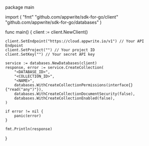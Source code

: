 package main

import (
    "fmt"
    "github.com/appwrite/sdk-for-go/client"
    "github.com/appwrite/sdk-for-go/databases"
)

func main() {
    client := client.NewClient()

    client.SetEndpoint("https://cloud.appwrite.io/v1") // Your API Endpoint
    client.SetProject("") // Your project ID
    client.SetKey("") // Your secret API key

    service := databases.NewDatabases(client)
    response, error := service.CreateCollection(
        "<DATABASE_ID>",
        "<COLLECTION_ID>",
        "<NAME>",
        databases.WithCreateCollectionPermissions(interface{}{"read("any")"}),
        databases.WithCreateCollectionDocumentSecurity(false),
        databases.WithCreateCollectionEnabled(false),
    )

    if error != nil {
        panic(error)
    }

    fmt.Println(response)
}
